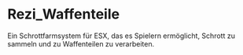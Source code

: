 # Rezi_Waffenteile
 Ein Schrottfarmsystem für ESX, das es Spielern ermöglicht, Schrott zu sammeln und zu Waffenteilen zu verarbeiten.
